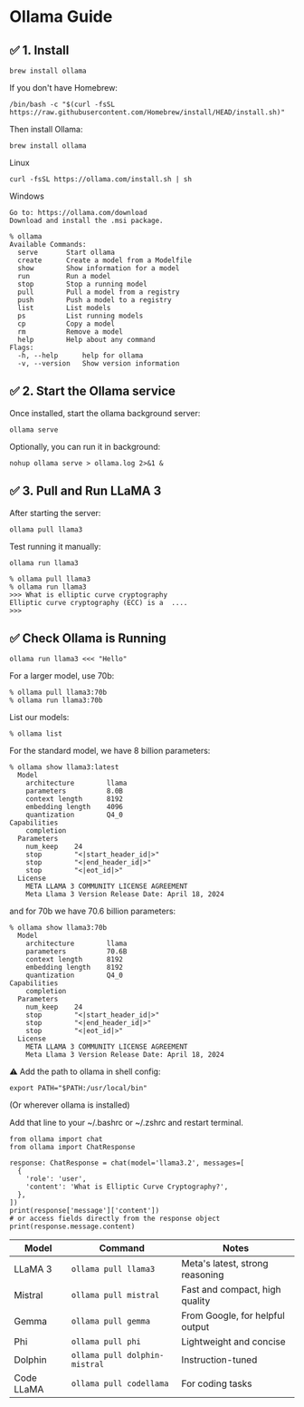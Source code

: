 # Ollama Guide
## ✅ 1. Install

``` macOS (Intel or Apple Silicon)
brew install ollama
```

If you don't have Homebrew:
```
/bin/bash -c "$(curl -fsSL https://raw.githubusercontent.com/Homebrew/install/HEAD/install.sh)"
```

Then install Ollama:
```
brew install ollama
```

Linux
```
curl -fsSL https://ollama.com/install.sh | sh
```

Windows
```
Go to: https://ollama.com/download
Download and install the .msi package.
```

```
% ollama
Available Commands:
  serve       Start ollama
  create      Create a model from a Modelfile
  show        Show information for a model
  run         Run a model
  stop        Stop a running model
  pull        Pull a model from a registry
  push        Push a model to a registry
  list        List models
  ps          List running models
  cp          Copy a model
  rm          Remove a model
  help        Help about any command
Flags:
  -h, --help      help for ollama
  -v, --version   Show version information
```  

## ✅ 2. Start the Ollama service

Once installed, start the ollama background server:
```
ollama serve
```
Optionally, you can run it in background:
```
nohup ollama serve > ollama.log 2>&1 &
```
## ✅ 3. Pull and Run LLaMA 3
After starting the server:

```
ollama pull llama3
```
Test running it manually:
```
ollama run llama3

% ollama pull llama3
% ollama run llama3 
>>> What is elliptic curve cryptography
Elliptic curve cryptography (ECC) is a  ....
>>>
```

## ✅ Check Ollama is Running
```
ollama run llama3 <<< "Hello"
```

For a larger model, use 70b:
```
% ollama pull llama3:70b
% ollama run llama3:70b 
```

List our models:

```
% ollama list 
```

For the standard model, we have 8 billion parameters:

```
% ollama show llama3:latest 
  Model
    architecture        llama    
    parameters          8.0B     
    context length      8192     
    embedding length    4096     
    quantization        Q4_0   
Capabilities
    completion    
  Parameters
    num_keep    24                       
    stop        "<|start_header_id|>"    
    stop        "<|end_header_id|>"      
    stop        "<|eot_id|>"             
  License
    META LLAMA 3 COMMUNITY LICENSE AGREEMENT             
    Meta Llama 3 Version Release Date: April 18, 2024  
```

and for 70b we have 70.6 billion parameters:

```
% ollama show llama3:70b   
  Model
    architecture        llama    
    parameters          70.6B    
    context length      8192     
    embedding length    8192     
    quantization        Q4_0  
Capabilities
    completion    
  Parameters
    num_keep    24                       
    stop        "<|start_header_id|>"    
    stop        "<|end_header_id|>"      
    stop        "<|eot_id|>"             
  License
    META LLAMA 3 COMMUNITY LICENSE AGREEMENT             
    Meta Llama 3 Version Release Date: April 18, 2024   
```

⚠️ Add the path to ollama in shell config:

```
export PATH="$PATH:/usr/local/bin"
```
(Or wherever ollama is installed)

Add that line to your ~/.bashrc or ~/.zshrc and restart terminal.


```
from ollama import chat
from ollama import ChatResponse

response: ChatResponse = chat(model='llama3.2', messages=[
  {
    'role': 'user',
    'content': 'What is Elliptic Curve Cryptography?',
  },
])
print(response['message']['content'])
# or access fields directly from the response object
print(response.message.content)
```



| Model      | Command                       | Notes                           |
| ---------- | ----------------------------- | ------------------------------- |
| LLaMA 3    | `ollama pull llama3`          | Meta's latest, strong reasoning |
| Mistral    | `ollama pull mistral`         | Fast and compact, high quality  |
| Gemma      | `ollama pull gemma`           | From Google, for helpful output |
| Phi        | `ollama pull phi`             | Lightweight and concise         |
| Dolphin    | `ollama pull dolphin-mistral` | Instruction-tuned               |
| Code LLaMA | `ollama pull codellama`       | For coding tasks    		       |
